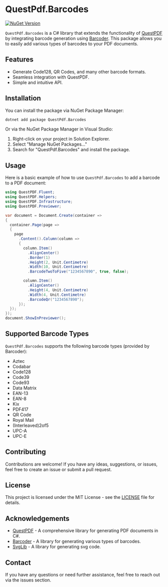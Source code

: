 # QuestPdf.Barcodes

[![NuGet Version](https://img.shields.io/nuget/v/QuestPdf.Barcodes.svg?style=flat-square)](https://www.nuget.org/packages/QuestPdf.Barcodes/)

`QuestPdf.Barcodes` is a C# library that extends the functionality of [QuestPDF](https://www.nuget.org/packages/QuestPDF/) by integrating barcode generation using [Barcoder](https://www.nuget.org/packages/Barcoder/). This package allows you to easily add various types of barcodes to your PDF documents.

## Features

- Generate Code128, QR Codes, and many other barcode formats.
- Seamless integration with QuestPDF.
- Simple and intuitive API.

## Installation

You can install the package via NuGet Package Manager:

```sh
dotnet add package QuestPdf.Barcodes
```

Or via the NuGet Package Manager in Visual Studio:

1. Right-click on your project in Solution Explorer.
2. Select "Manage NuGet Packages..."
3. Search for "QuestPdf.Barcodes" and install the package.

## Usage

Here is a basic example of how to use `QuestPdf.Barcodes` to add a barcode to a PDF document:

```csharp
using QuestPDF.Fluent;
using QuestPDF.Helpers;
using QuestPDF.Infrastructure;
using QuestPDF.Previewer;

var document = Document.Create(container =>
{
  container.Page(page =>
  {
    page
      .Content().Column(column =>
      {
        column.Item()
          .AlignCenter()
          .Border(1)
          .Height(2, Unit.Centimetre)
          .Width(10, Unit.Centimetre)
          .BarcodeTwoToFive("1234567890", true, false);

        column.Item()
          .AlignCenter()
          .Height(4, Unit.Centimetre)
          .Width(4, Unit.Centimetre)
          .BarcodeQr("1234567890");
      });
  });
});
document.ShowInPreviewer();
```

## Supported Barcode Types

`QuestPdf.Barcodes` supports the following barcode types (provided by Barcoder):

- Aztec
- Codabar
- Code128
- Code39
- Code93
- Data Matrix
- EAN-13
- EAN-8
- Kix
- PDF417
- QR Code
- Royal Mail
- (Interleaved)2of5
- UPC-A
- UPC-E

## Contributing

Contributions are welcome! If you have any ideas, suggestions, or issues, feel free to create an issue or submit a pull request.

## License

This project is licensed under the MIT License - see the [LICENSE](LICENSE) file for details.

## Acknowledgements

- [QuestPDF](https://github.com/QuestPDF/QuestPDF) - A comprehensive library for generating PDF documents in C#.
- [Barcoder](https://github.com/huysentruitw/barcoder) - A library for generating various types of barcodes.
- [SvgLib](https://github.com/huysentruitw/svglib) - A library for generating svg code.

## Contact

If you have any questions or need further assistance, feel free to reach out via the issues section.
